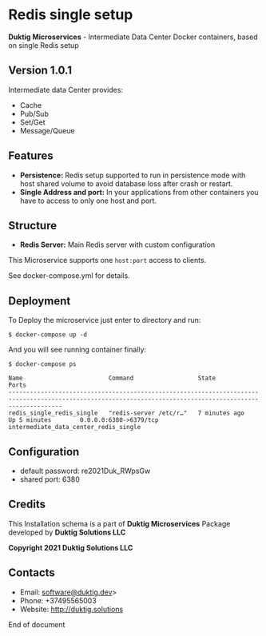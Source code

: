 # Redis single setup

**Duktig Microservices** - Intermediate Data Center Docker containers, based on single Redis setup

## Version 1.0.1

Intermediate data Center provides:  

- Cache
- Pub/Sub
- Set/Get
- Message/Queue

## Features

- **Persistence:** Redis setup supported to run in persistence mode with host shared volume to avoid database loss after crash or restart.
- **Single Address and port:** In your applications from other containers you have to access to only one host and port.

## Structure

- **Redis Server:** Main Redis server with custom configuration

This Microservice supports one `host:port` access to clients.

See docker-compose.yml for details.

## Deployment

To Deploy the microservice just enter to directory and run:

    $ docker-compose up -d

And you will see running container finally:

    $ docker-compose ps

```
Name                        Command                  State                                   Ports
-----------------------------------------------------------------------------------------------------------------------------------------------------------
redis_single_redis_single   "redis-server /etc/r…"   7 minutes ago       Up 5 minutes        0.0.0.0:6380->6379/tcp   intermediate_data_center_redis_single
```

## Configuration

- default password: re2021Duk_RWpsGw
- shared port: 6380

## Credits

This Installation schema is a part of **Duktig Microservices** Package developed by **Duktig Solutions LLC**

**Copyright 2021 Duktig Solutions LLC**

## Contacts

- Email: software@duktig.dev>
- Phone: +37495565003
- Website: http://duktig.solutions

End of document
